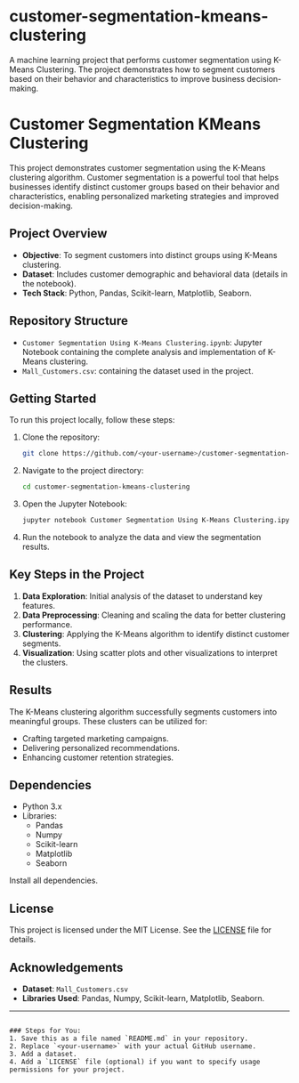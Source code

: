 # customer-segmentation-kmeans-clustering
A machine learning project that performs customer segmentation using K-Means Clustering. The project demonstrates how to segment customers based on their behavior and characteristics to improve business decision-making.

# Customer Segmentation KMeans Clustering

This project demonstrates customer segmentation using the K-Means clustering algorithm. Customer segmentation is a powerful tool that helps businesses identify distinct customer groups based on their behavior and characteristics, enabling personalized marketing strategies and improved decision-making.

## Project Overview
- **Objective**: To segment customers into distinct groups using K-Means clustering.
- **Dataset**: Includes customer demographic and behavioral data (details in the notebook).
- **Tech Stack**: Python, Pandas, Scikit-learn, Matplotlib, Seaborn.

## Repository Structure
- `Customer Segmentation Using K-Means Clustering.ipynb`: Jupyter Notebook containing the complete analysis and implementation of K-Means clustering.
- `Mall_Customers.csv`:  containing the dataset used in the project.

## Getting Started
To run this project locally, follow these steps:

1. Clone the repository:
   ```bash
   git clone https://github.com/<your-username>/customer-segmentation-kmeans-clustering.git
   ```

2. Navigate to the project directory:
   ```bash
   cd customer-segmentation-kmeans-clustering
   ```

3. Open the Jupyter Notebook:
   ```bash
   jupyter notebook Customer Segmentation Using K-Means Clustering.ipynb
   ```

4. Run the notebook to analyze the data and view the segmentation results.

## Key Steps in the Project
1. **Data Exploration**: Initial analysis of the dataset to understand key features.
2. **Data Preprocessing**: Cleaning and scaling the data for better clustering performance.
3. **Clustering**: Applying the K-Means algorithm to identify distinct customer segments.
4. **Visualization**: Using scatter plots and other visualizations to interpret the clusters.

## Results
The K-Means clustering algorithm successfully segments customers into meaningful groups. These clusters can be utilized for:
- Crafting targeted marketing campaigns.
- Delivering personalized recommendations.
- Enhancing customer retention strategies.

## Dependencies
- Python 3.x
- Libraries:
  - Pandas
  - Numpy
  - Scikit-learn
  - Matplotlib
  - Seaborn

Install all dependencies.

## License
This project is licensed under the MIT License. See the [LICENSE](LICENSE) file for details.

## Acknowledgements
- **Dataset**: `Mall_Customers.csv`
- **Libraries Used**: Pandas, Numpy, Scikit-learn, Matplotlib, Seaborn.

---

```

### Steps for You:
1. Save this as a file named `README.md` in your repository.
2. Replace `<your-username>` with your actual GitHub username.
3. Add a dataset.
4. Add a `LICENSE` file (optional) if you want to specify usage permissions for your project.
